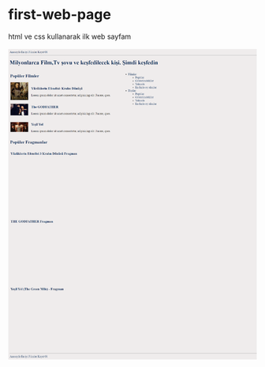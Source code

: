 # first-web-page

html ve css kullanarak ilk web sayfam
<br><br>
<img src=ilk-sayfa.png alt=web width=%80 height=%50 >
